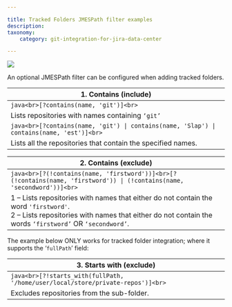 ```yaml
---

title: Tracked Folders JMESPath filter examples
description:
taxonomy:
    category: git-integration-for-jira-data-center

---
```

![](https://bigbrassband.atlassian.net/wiki/download/thumbnails/1349452162/tracked-folder-mobile-custom3.png?version=1&modificationDate=1615471430424&cacheVersion=1&api=v2&width=340&height=76)

An optional JMESPath filter can be configured when adding tracked folders.

| **1\. Contains (include)** |
| --- |
| ```java<br>[?contains(name, 'git')]<br>``` |
| Lists repositories with names containing `‘git’` |
| ```java<br>[?contains(name, 'git') \| contains(name, 'Slap') \| contains(name, 'est')]<br>``` |
| Lists all the repositories that contain the specified names. |

| **2\. Contains (exclude)** |
| --- |
| ```java<br>[?(!contains(name, 'firstword'))]<br>[?(!contains(name, 'firstword')) \| (!contains(name, 'secondword'))]<br>``` |
| 1 – Lists repositories with names that either do not contain the word `'firstword'`.  <br>2 – Lists repositories with names that either do not contain the words `‘firstword’` OR `‘secondword’`. |

The example below ONLY works for tracked folder integration; where it supports the ‘`fullPath`’ field:

| **3\. Starts with (exclude)** |
| --- |
| ```java<br>[?!starts_with(fullPath, '/home/user/local/store/private-repos')]<br>``` |
| Excludes repositories from the sub-folder. |

